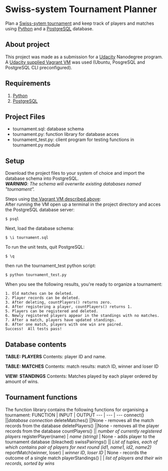 # Swiss-system Tournament Planner

Plan a [Swiss-sytem tournament](https://en.wikipedia.org/wiki/Swiss-system_tournament) and keep track of players and matches using [Python](https://www.python.org/) and a [PostgreSQL](https://www.postgresql.org/) database.

## About project
This project was made as a submission for a [Udacity](http://www.udacity.com) Nanodegree program.  
A [Udacity supplied Vagrant VM](https://github.com/udacity/fullstack-nanodegree-vm) was used (Ubuntu, PosgreSQL and PostgreSQL CLI preconfigured).

## Requirements
1. [Python](https://www.python.org/)
2. [PostgreSQL](https://www.postgresql.org/)

## Project Files
* tournament.sql: database schema
* tournament.py: function library for database acces
* tournament_test.py: client program for testing functions in tournament.py module

## Setup
Download the project files to your system of choice and import the database schema into PostgreSQL.  
_**WARNING**: The schema will overwrite existing databases named "tournament"._

Steps using [the Vagrant VM described above](https://github.com/udacity/fullstack-nanodegree-vm):  
After running the VM open up a terminal in the project directory and acces the PostgreSQL database server:
```
$ psql
```
Next, load the database schema:
```
$ \i tournament.sql
```

To run the unit tests, quit PostgreSQL:
```
$ \q
```
then run the tournament_test python script:
```
$ python tournament_test.py
```

When you see the following results, you're ready to organize a tournament:

```
1. Old matches can be deleted.
2. Player records can be deleted.
3. After deleting, countPlayers() returns zero.
4. After registering a player, countPlayers() returns 1.
5. Players can be registered and deleted.
6. Newly registered players appear in the standings with no matches.
7. After a match, players have updated standings.
8. After one match, players with one win are paired.
Success!  All tests pass!
```


## Database contents

**TABLE: PLAYERS**
Contents: player ID and name.

**TABLE: MATCHES**
Contents: match results: match ID, winner and loser ID

**VIEW: STANDINGS**
Contents: Matches played by each player ordered by amount of wins.

## Tournament functions

The function library contains the following functions for organising a tournament:
FUNCTION | INPUT | OUTPUT 
--- | --- | ---
connect() ||_database connection_
deleteMatches() ||None - removes all the match records from the database
deletePlayers() ||None - removes all the player records from the database
countPlayers() || _number of currently registered players_
registerPlayer(name) | _name (string)_ | None - adds player to the tournament database (bleached)
swissPairings() || _List of tuples, each of which contains pair of players for next round (id1, name1, id2, name2)_
reportMatch(winner, loser) | _winner ID_, _loser ID_ | None - records the outcome of a single match
playerStandings() | | _list of players and their win records, sorted by wins_


